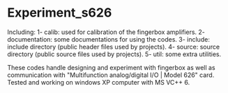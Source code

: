 # Experiment_s626

Including:
1- calib: used for calibration of the fingerbox amplifiers.
2- documentation: some documentations for using the codes.
3- include: include directory (public header files used by projects).
4- source: source directory (public source files used by projects).
5- util: some extra utilities.

These codes handle designing and experiment with fingerbox as well as communication with "Multifunction analog/digital I/O | Model 626" card. Tested and working on windows XP computer with MS VC++ 6. 
